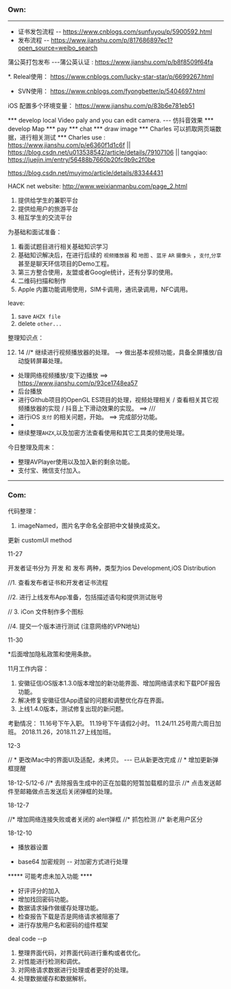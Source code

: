 


### Own:
------------------------------------

* 证书发包流程 -- https://www.cnblogs.com/sunfuyou/p/5900592.html
* 发布流程 --  https://www.jianshu.com/p/817686897ec1?open_source=weibo_search

蒲公英打包发布 ---蒲公英认证 : https://www.jianshu.com/p/b8f8509f64fa

*. Releal使用： https://www.cnblogs.com/lucky-star-star/p/6699267.html

* SVN使用： https://www.cnblogs.com/fyongbetter/p/5404697.html

iOS 配置多个环境变量： https://www.jianshu.com/p/83b6e781eb51

*** develop local Video paly and you can edit camera.  --- 仿抖音效果
*** develop Map
*** pay
*** chat
*** draw image
*** Charles 可以抓取网页端数据，进行相关测试
*** Charles use :  https://www.jianshu.com/p/e6360f1d1c6f  || https://blog.csdn.net/u013538542/article/details/79107106 || tangqiao: https://juejin.im/entry/56488b7660b20fc9b9c2f0be

https://blog.csdn.net/muyimo/article/details/83344431

HACK net website: http://www.weixianmanbu.com/page_2.html

1. 提供给学生的兼职平台
2. 提供给用户的旅游平台
3. 相互学生的交流平台


为基础和面试准备：
1. 看面试题目进行相关基础知识学习
2. 基础知识解决后，在进行后续的 `视频播放器` 和 `地图` 、`蓝牙` `AR`  `摄像头` ，`支付`,`分享`甚至是聊天环信项目的Demo工程。
3. 第三方整合使用，友盟或者Google统计，还有分享的使用。
4. 二维码扫描和制作
5. Apple 内置功能调用使用，SIM卡调用，通讯录调用，NFC调用。


leave:

1. save `AHZX file`
2. delete `other...`


整理知识点：

12. 14
//*  继续进行视频播放器的处理。 --> 做出基本视频功能，具备全屏播放/自动旋转屏幕处理。
* 处理网络视频播放/变下边播放 ==> https://www.jianshu.com/p/93ce1748ea57
* 后台播放
*  进行Github项目的OpenGL ES项目的处理，视频处理相关 / 查看相关其它视频播放器的实现 / 抖音上下滑动效果的实现。
==> ///
*  进行iOS `支付` 的相关问题，开始。 ==> 完成部分功能。
* 
* 继续整理`AHZX`,以及加密方法查看使用和其它工具类的使用处理。

今日整理及周末：
* 整理AVPlayer使用以及加入新的剩余功能。
* 支付宝、微信支付加入。




--------------------------------------

### Com:


代码整理： 
1. imageNamed，图片名字命名全部把中文替换成英文。

更新 customUI method


11-27


开发者证书分为 开发 和 发布 两种，类型为ios Development,iOS Distribution

//1. 查看发布者证书和开发者证书流程

//2. 进行上线发布App准备，包括描述语句和提供测试账号

// 3. iCon 文件制作多个图标

//4. 提交一个版本进行测试  (注意网络的VPN地址)

11-30

*后面增加隐私政策和使用条款。

>>>
11月工作内容：

1. 安徽征信iOS版本1.3.0版本增加的新功能界面、增加网络请求和下载PDF报告功能。
2. 解决修复安徽征信App遗留的问题和调整优化存在界面。
3. 上线1.4.0版本，测试修复出现的新问题。

考勤情况：
11.16号下午入职。
11.19号下午请假2小时。
11.24/11.25号周六周日加班。
2018.11.26，2018.11.27上线加班。


12-3

// * 更改iMac中的界面UI及适配，未拷贝。 --- 已从新更改完成
// * 增加更新弹框提醒

18-12-5/12-6
//* 去除报告生成中的正在加载的短暂加载框的显示
//* 点击发送邮件至邮箱做点击发送后关闭弹框的处理。


18-12-7

//* 增加网络连接失败或者关闭的 alert弹框
//* 抓包检测
//* 新老用户区分

18-12-10



* 播放器设置


* base64 加密规则  -- 对加密方式进行处理


***** 可能考虑未加入功能 ****
* 好评评分的加入
* 增加找回密码功能。
* 数据请求操作做缓存处理功能。
* 检查报告下载是否是网络请求被阻塞了
* 进行存放用户名和密码的组件框架



deal code --p
1. 整理界面代码，对界面代码进行重构或者优化。
2. 对性能进行检测和调优。
3. 对网络请求数据进行处理或者更好的处理。
4. 处理数据缓存和数据解析。





